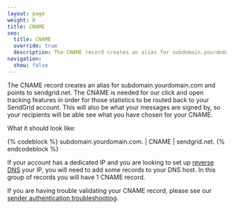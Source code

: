```yaml
---
layout: page
weight: 0
title: CNAME
seo:
  title: CNAME
  override: true
  description: The CNAME record creates an alias for subdomain.yourdomain.com and points it to another domain
navigation:
  show: false
---
```


The CNAME record creates an alias for subdomain.yourdomain.com and points to sendgrid.net. The CNAME is needed for our click and open tracking features in order for those statistics to be routed back to your SendGrid account. This will also be what your messages are signed by, so your recipients will be able see what you have chosen for your CNAME.

What it should look like:

{% codeblock %}
subdomain.yourdomain.com. |  CNAME  |  sendgrid.net.
{% endcodeblock %}

If your account has a dedicated IP and you are looking to set up [reverse DNS]({{root_url}}/User_Guide/Settings/Sender_authentication/How_to_set_up_reverse_dns.html) your IP, you will need to add some records to your DNS host. In this group of records you will have 1 CNAME record.

If you are having trouble validating your CNAME record, please see our [sender authentication troubleshooting]({{root_url}}/User_Guide/Settings/Sender_authentication/Troubleshooting.html).
